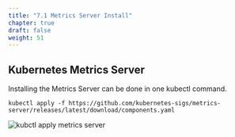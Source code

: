 ```yaml
---
title: "7.1 Metrics Server Install"
chapter: true
draft: false
weight: 51
---
```



## Kubernetes Metrics Server
Installing the Metrics Server can be done in one kubectl command. 

    kubectl apply -f https://github.com/kubernetes-sigs/metrics-server/releases/latest/download/components.yaml

![kubctl apply metrics server](/images/install_metrics_server.png)